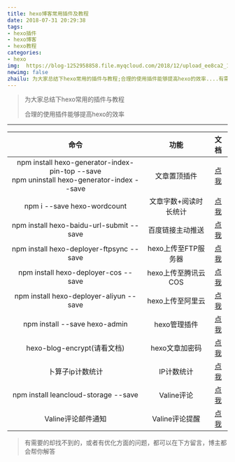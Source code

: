 ```yaml
---
title: hexo博客常用插件及教程
date: 2018-07-31 20:29:38
tags: 
- hexo插件
- hexo博客
- hexo教程
categories: 
- hexo
img:  https://blog-1252958858.file.myqcloud.com/2018/12/upload_ee8ca2_167d9ee016e__8000_00000020.jpg
newimg: false
zhailu: 为大家总结下hexo常用的插件与教程;合理的使用插件能够提高hexo的效率....有需要的却找不到的，或者有优化方面都可以咨询我
---
```

> 为大家总结下hexo常用的插件与教程
>
> 合理的使用插件能够提高hexo的效率

------

|                             命令                             |         功能          |                             文档                             |
| :----------------------------------------------------------: | :-------------------: | :----------------------------------------------------------: |
| npm install hexo-generator-index-pin-top --save<br />npm uninstall hexo-generator-index --save |     文章置顶插件      | [点我](https://blog.csdn.net/qwerty200696/article/details/79010629) |
|                 npm i --save hexo-wordcount                  | 文章字数+阅读时长统计 | [点我](https://blog.csdn.net/ganzhilin520/article/details/79048036) |
|           npm install hexo-baidu-url-submit --save           |   百度链接主动推送    | [点我](https://hui-wang.info/2016/10/23/Hexo%E6%8F%92%E4%BB%B6%E4%B9%8B%E7%99%BE%E5%BA%A6%E4%B8%BB%E5%8A%A8%E6%8F%90%E4%BA%A4%E9%93%BE%E6%8E%A5/) |
|           npm install hexo-deployer-ftpsync --save           |  hexo上传至FTP服务器  |  [点我](https://hexo.io/zh-cn/docs/deployment.html#FTPSync)  |
|             npm install hexo-deployer-cos --save             |  hexo上传至腾讯云COS  | [点我](https://github.com/sdlzhd/hexo-deployer-cos#user-content-options) |
|           npm install hexo-deployer-aliyun --save            |   hexo上传至阿里云    |   [点我](https://github.com/yedaodao/hexo-deployer-aliyun)   |
|                npm install --save hexo-admin                 |     hexo管理插件      |        [点我](https://github.com/jaredly/hexo-admin)         |
|                 hexo-blog-encrypt(请看文档)                  |    hexo文章加密码     | [点我](https://github.com/MikeCoder/hexo-blog-encrypt/blob/master/ReadMe.zh.md) |
|                       卜算子ip计数统计                       |      IP计数统计       |        [点我](https://www.jianshu.com/p/8a8f880f40c0)        |
|             npm install leancloud-storage --save             |      Valine评论       |      [点我](https://valine.js.org/quickstart.html#npm)       |
|                      Valine评论邮件通知                      |    Valine评论提醒     |       [点我](http://www.zhaojun.im/hexo-valine-admin/)       |

> 有需要的却找不到的，或者有优化方面的问题，都可以在下方留言，博主都会帮你解答